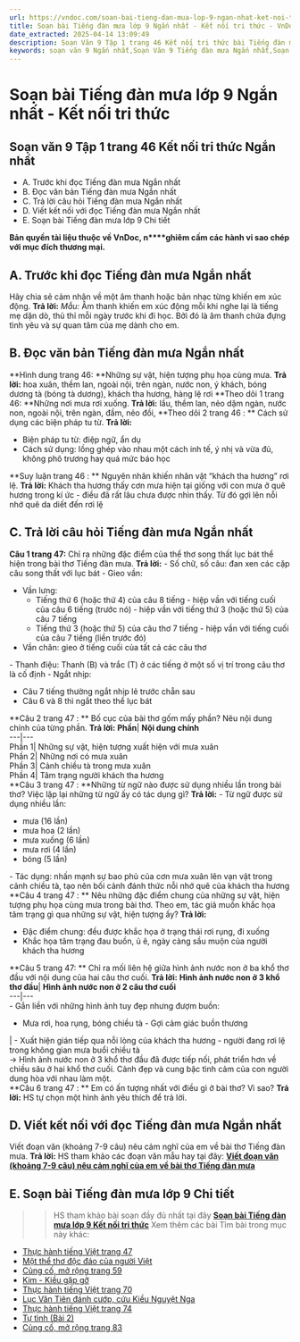 ```yaml
---
url: https://vndoc.com/soan-bai-tieng-dan-mua-lop-9-ngan-nhat-ket-noi-tri-thuc-325289
title: Soạn bài Tiếng đàn mưa lớp 9 Ngắn nhất - Kết nối tri thức - VnDoc.com
date_extracted: 2025-04-14 13:09:49
description: Soạn Văn 9 Tập 1 trang 46 Kết nối tri thức bài Tiếng đàn mưa - Ngắn nhất gồm phần trả lời ngắn gọn, bám sát các câu hỏi, yêu cầu trong SGK (chỉ có trên VnDoc). Mời các bạn tham khảo.
keywords: soạn văn 9 Ngắn nhất,Soạn Văn 9 Tiếng đàn mưa Ngắn nhất,Soạn bài Tiếng đàn mưa Ngắn nhất,Soạn văn 9 Tập 1 trang 46 Kết nối tri thức Ngắn nhất,Tiếng đàn mưa lớp 9 Kết nối tri thức,Tiếng đàn mưa trang 46,Tiếng đàn mưa Bích Khê,văn 9,ngữ văn 9,soạn văn 9 kết nối tri thức,soạn văn 9 tập 1,giải văn 9,soạn ngữ văn 9,giải ngữ văn 9,giải sgk ngữ văn 9
---
```


# Soạn bài Tiếng đàn mưa lớp 9 Ngắn nhất - Kết nối tri thức
## **Soạn văn 9 Tập 1 trang 46 Kết nối tri thức Ngắn nhất**
  * A. Trước khi đọc Tiếng đàn mưa Ngắn nhất
  * B. Đọc văn bản Tiếng đàn mưa Ngắn nhất
  * C. Trả lời câu hỏi Tiếng đàn mưa Ngắn nhất
  * D. Viết kết nối với đọc Tiếng đàn mưa Ngắn nhất
  * E. Soạn bài Tiếng đàn mưa lớp 9 Chi tiết

**Bản quyền tài liệu thuộc về VnDoc, n****ghiêm cấm các hành vi sao chép với mục đích thương mại.**
## **A. Trước khi đọc Tiếng đàn mưa Ngắn nhất**
Hãy chia sẻ cảm nhận về một âm thanh hoặc bản nhạc từng khiến em xúc động.
**Trả lời:**
_Mẫu:_
Âm thanh khiến em xúc động mỗi khi nghe lại là tiếng mẹ dặn dò, thủ thỉ mỗi ngày trước khi đi học. Bởi đó là âm thanh chứa đựng tình yêu và sự quan tâm của mẹ dành cho em.
## **B. Đọc văn bản Tiếng đàn mưa Ngắn nhất**
**Hình dung trang 46: **Những sự vật, hiện tượng phụ họa cùng mưa.
**Trả lời:**
hoa xuân, thềm lan, ngoài nội, trên ngàn, nước non, ý khách, bóng dương tà \(bóng tà dương\), khách tha hương, hàng lệ rơi
**Theo dõi 1 trang 46: **Những nơi mưa rơi xuống.
**Trả lời:**
lầu, thềm lan, nẻo dặm ngàn, nước non, ngoài nội, trên ngàn, đầm, nẻo đồi,
**Theo dõi 2 trang 46 : ** Cách sử dụng các biện pháp tu từ.
**Trả lời:**
  * Biện pháp tu từ: điệp ngữ, ẩn dụ
  * Cách sử dụng: lồng ghép vào nhau một cách inh tế, ý nhị và vừa đủ, không phô trương hay quá mức báo học

**Suy luận trang 46 : ** Nguyên nhân khiến nhân vật “khách tha hương” rơi lệ.
**Trả lời:**
Khách tha hương thấy cơn mưa hiện tại giống với con mưa ở quê hương trong kí ức - điều đã rất lâu chưa được nhìn thấy. Từ đó gợi lên nỗi nhớ quê da diết đến rơi lệ
## **C. Trả lời câu hỏi Tiếng đàn mưa Ngắn nhất**
**Câu 1 trang 47:** Chỉ ra những đặc điểm của thể thơ song thất lục bát thể hiện trong bài thơ Tiếng đàn mưa.
**Trả lời:**
\- Số chữ, số câu: đan xen các cặp câu song thất với lục bát
\- Gieo vần:
  * Vần lưng:
    * Tiếng thứ 6 \(hoặc thứ 4\) của câu 8 tiếng - hiệp vần với tiếng cuối của câu 6 tiếng \(trước nó\) - hiệp vần với tiếng thứ 3 \(hoặc thứ 5\) của câu 7 tiếng
    * Tiếng thứ 3 \(hoặc thứ 5\) của câu thơ 7 tiếng - hiệp vần với tiếng cuối của câu 7 tiếng \(liền trước đó\)
  * Vần chân: gieo ở tiếng cuối của tất cả các câu thơ

\- Thanh điệu: Thanh \(B\) và trắc \(T\) ở các tiếng ở một số vị trí trong câu thơ là cố định
\- Ngắt nhịp:
  * Câu 7 tiếng thường ngắt nhịp lẻ trước chẵn sau
  * Câu 6 và 8 thì ngắt theo thể lục bát

**Câu 2 trang 47 : ** Bố cục của bài thơ gốm mấy phần? Nêu nội dung chính của từng phần.
**Trả lời:**
**Phần**| **Nội dung chính**  
---|---  
Phần 1| Những sự vật, hiện tượng xuất hiện với mưa xuân  
Phần 2| Những nơi có mưa xuân  
Phần 3| Cảnh chiều tà trong mưa xuân  
Phần 4| Tâm trạng người khách tha hương  
**Câu 3 trang 47 : **Những từ ngữ nào được sử dụng nhiều lần trong bài thơ? Việc lặp lại những từ ngữ ấy có tác dụng gì?
**Trả lời:**
\- Từ ngữ được sử dụng nhiều lần:
  * mưa \(16 lần\)
  * mưa hoa \(2 lần\)
  * mưa xuống \(6 lần\)
  * mưa rơi \(4 lần\)
  * bóng \(5 lần\)

\- Tác dụng: nhấn mạnh sự bao phủ của cơn mưa xuân lên vạn vật trong cảnh chiều tà, tạo nên bối cảnh đánh thức nỗi nhớ quê của khách tha hương
**Câu 4 trang 47 : ** Nêu những đặc điểm chung của những sự vật, hiện tượng phụ họa cùng mưa trong bài thơ. Theo em, tác giả muốn khắc họa tâm trạng gì qua những sự vật, hiện tượng ấy?
**Trả lời:**
  * Đặc điểm chung: đều được khắc họa ở trạng thái rơi rụng, đi xuống
  * Khắc họa tâm trạng đau buồn, ủ ê, ngày càng sầu muộn của người khách tha hương

**Câu 5 trang 47: ** Chỉ ra mối liên hệ giữa hình ảnh nước non ở ba khổ thơ đầu với nội dung của hai câu thơ cuối.
**Trả lời:**
**Hình ảnh nước non ở 3 khổ thơ đầu**| **Hình ảnh nước non ở 2 câu thơ cuối**  
---|---  
\- Gắn liền với những hình ảnh tuy đẹp nhưng đượm buồn:
  * Mưa rơi, hoa rụng, bóng chiều tà - Gợi cảm giác buồn thương

| \- Xuất hiện gián tiếp qua nỗi lòng của khách tha hương - người đang rơi lệ trong không gian mưa buổi chiều tà  
→ Hình ảnh nước non ở 3 khổ thơ đầu đã được tiếp nối, phát triển hơn về chiều sâu ở hai khổ thơ cuối. Cảnh đẹp và cung bậc tình cảm của con người dung hòa với nhau làm một.  
**Câu 6 trang 47 : ** Em có ấn tượng nhất với điều gì ở bài thơ? Vì sao?
**Trả lời:**
HS tự chọn một hình ảnh yêu thích để trả lời.
## **D. Viết kết nối với đọc Tiếng đàn mưa Ngắn nhất**
Viết đoạn văn \(khoảng 7-9 câu\) nêu cảm nghĩ của em về bài thơ Tiếng đàn mưa.
**Trả lời:**
HS tham khảo các đoạn văn mẫu hay tại đây: **[Viết đoạn văn \(khoảng 7-9 câu\) nêu cảm nghĩ của em về bài thơ Tiếng đàn mưa](<https://vndoc.com/viet-doan-van-neu-cam-nghi-cua-em-ve-bai-tho-tieng-dan-mua-lop-9-326335>)**
## **E. Soạn bài Tiếng đàn mưa lớp 9 Chi tiết**
>> HS tham khảo bài soạn đầy đủ nhất tại đây [**Soạn bài Tiếng đàn mưa lớp 9 Kết nối tri thức**](<https://vndoc.com/soan-bai-tieng-dan-mua-lop-9-ket-noi-tri-thuc-321562>)
Xem thêm các bài Tìm bài trong mục này khác:
  * [Thực hành tiếng Việt trang 47](</soan-van-9-tap-1-trang-47-ket-noi-tri-thuc-ngan-nhat-325293>)
  * [Một thể thơ độc đáo của người Việt](</soan-bai-mot-the-tho-doc-dao-cua-nguoi-viet-lop-9-ngan-nhat-ket-noi-tri-thuc-325301>)
  * [Củng cố, mở rộng trang 59](</soan-van-9-tap-1-trang-59-ket-noi-tri-thuc-ngan-nhat-325303>)
  * [Kim - Kiều gặp gỡ](</soan-bai-kim-kieu-gap-go-lop-9-ngan-nhat-ket-noi-tri-thuc-325309>)
  * [Thực hành tiếng Việt trang 70](</soan-van-9-tap-1-trang-70-ket-noi-tri-thuc-ngan-nhat-325320>)
  * [Lục Vân Tiên đánh cướp, cứu Kiều Nguyệt Nga](</soan-bai-luc-van-tien-danh-cuop-cuu-kieu-nguyet-nga-lop-9-ngan-nhat-ket-noi-tri-thuc-325325>)
  * [Thực hành tiếng Việt trang 74](</soan-van-9-tap-1-trang-74-ket-noi-tri-thuc-ngan-nhat-325313>)
  * [Tự tình \(Bài 2\)](</soan-van-9-bai-tu-tinh-bai-ii-140520>)
  * [Củng cố, mở rộng trang 83](</soan-van-9-tap-1-trang-83-ket-noi-tri-thuc-ngan-nhat-325387>)

